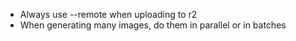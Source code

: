 - Always use --remote when uploading to r2
- When generating many images, do them in parallel or in batches